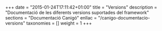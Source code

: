 +++
date        = "2015-01-24T17:11:42+01:00"
title       = "Versions"
description = "Documentació de les diferents versions suportades del framework"
sections    = "Documentació Canigó"
enllac		= "/canigo-documentacio-versions"
taxonomies  = []
weight 		= 1
+++

